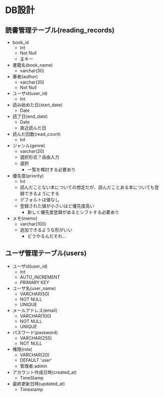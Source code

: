 # DB設計
## 読書管理テーブル(reading_records)
- book_id
  - Int
  - Not Null
  - 主キー
- 書籍名(book_name)
  - varchar(30)
- 著者(author)
  - varchar(30)
  - Not Null
- ユーザid(user_id)
  - Int
- 読み始めた日(start_date)
  - Date
- 読了日(end_date)
  - Date
  - 直近読んだ日
- 読んだ回数(read_count)
  - Int
- ジャンル(genre)
  - varchar(20)
  - 選択形式？自由入力
  - 選択
    - 一覧を検討する必要あり
- 優先度(priority)
  - Int
  - 読んだことない本についての想定だが、読んだことある本についても登録できるようにする
  - デフォルトは値なし
  - 登録された値が小さいほど優先度高い
    - 新しく優先度登録があるとシフトする必要あり
- メモ(memo)
  - varchar(100)
  - 追加できるような形がいい
    - どうやるんだそれ...
## ユーザ管理テーブル(users)
- ユーザid(user_id)
  - Int
  - AUTO_INCREMENT
  - PRIMARY KEY
- ユーザ名(user_name)
  - VARCHAR(50)
  - NOT NULL
  - UNIQUE
- メールアドレス(email)
  - VARCHAR(100)
  - NOT NULL
  - UNIQUE
- パスワード(password)
  - VARCHAR(255)
  - NOT NULL
- 権限(role)
  - VARCHAR(20)
  - DEFAULT 'user'
  - 管理者:admin
- アカウント作成日時(created_at)
  - TimeStamp
- 最終更新日時(updated_at)
  - Timestamp
